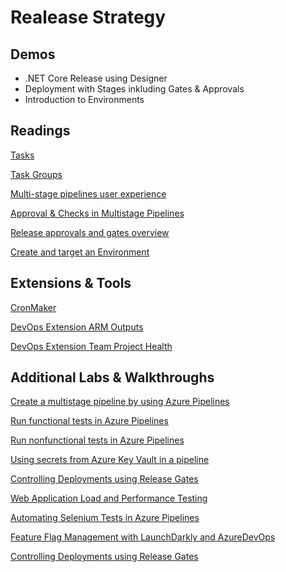 # Realease Strategy

## Demos

- .NET Core Release using Designer
- Deployment with Stages inkluding Gates & Approvals
- Introduction to Environments

## Readings

[Tasks](https://docs.microsoft.com/en-us/azure/devops/pipelines/process/tasks?view=azure-devops&tabs=yaml)

[Task Groups](https://docs.microsoft.com/en-us/azure/devops/pipelines/library/task-groups?view=azure-devops)

[Multi-stage pipelines user experience](https://docs.microsoft.com/en-us/azure/devops/pipelines/get-started/multi-stage-pipelines-experience?view=azure-devops)

[Approval & Checks in Multistage Pipelines](https://docs.microsoft.com/en-us/azure/devops/pipelines/process/approvals?view=azure-devops&tabs=check-pass)

[Release approvals and gates overview](https://docs.microsoft.com/en-us/azure/devops/pipelines/release/approvals/?view=azure-devops)

[Create and target an Environment](https://docs.microsoft.com/en-us/azure/devops/pipelines/process/environments?view=azure-devops)

## Extensions & Tools

[CronMaker](http://www.cronmaker.com/)

[DevOps Extension ARM Outputs](https://marketplace.visualstudio.com/items?itemName=keesschollaart.arm-outputs)

[DevOps Extension Team Project Health](https://marketplace.visualstudio.com/items?itemName=ms-devlabs.TeamProjectHealth)

## Additional Labs & Walkthroughs

[Create a multistage pipeline by using Azure Pipelines](https://docs.microsoft.com/en-us/learn/modules/create-multi-stage-pipeline/)

[Run functional tests in Azure Pipelines](https://docs.microsoft.com/en-us/learn/modules/run-functional-tests-azure-pipelines/)

[Run nonfunctional tests in Azure Pipelines](https://docs.microsoft.com/en-us/learn/modules/run-non-functional-tests-azure-pipelines/)

[Using secrets from Azure Key Vault in a pipeline](https://azuredevopslabs.com/labs/vstsextend/azurekeyvault/)

[Controlling Deployments using Release Gates](https://azuredevopslabs.com/labs/vstsextend/releasegates/)

[Web Application Load and Performance Testing](https://azuredevopslabs.com/labs/azuredevops/load/)

[Automating Selenium Tests in Azure Pipelines](https://www.azuredevopslabs.com/labs/vstsextend/Selenium/)

[Feature Flag Management with LaunchDarkly and AzureDevOps](https://azuredevopslabs.com/labs/vstsextend/launchdarkly/)

[Controlling Deployments using Release Gates](https://azuredevopslabs.com/labs/vstsextend/releasegates/)
